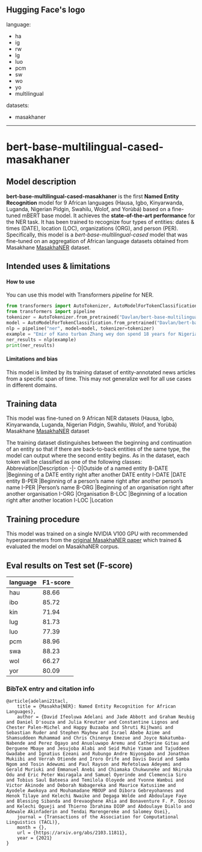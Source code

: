 Hugging Face's logo
---
language: 
- ha
- ig
- rw
- lg
- luo
- pcm
- sw
- wo
- yo
- multilingual


datasets:
- masakhaner
---
# bert-base-multilingual-cased-masakhaner
## Model description
**bert-base-multilingual-cased-masakhaner** is the first **Named Entity Recognition** model for 9 African languages (Hausa, Igbo, Kinyarwanda, Luganda, Nigerian Pidgin, Swahilu, Wolof, and Yorùbá) based on a fine-tuned  mBERT base model.  It achieves the **state-of-the-art performance** for the NER task. It has been trained to recognize four types of entities: dates & times (DATE), location (LOC), organizations (ORG), and person (PER). 
Specifically, this model is a *bert-base-multilingual-cased* model that was fine-tuned on an aggregation of African language datasets obtained from Masakhane [MasakhaNER](https://github.com/masakhane-io/masakhane-ner) dataset. 
## Intended uses & limitations
#### How to use
You can use this model with Transformers *pipeline* for NER.
```python
from transformers import AutoTokenizer, AutoModelForTokenClassification
from transformers import pipeline
tokenizer = AutoTokenizer.from_pretrained("Davlan/bert-base-multilingual-cased-masakhaner")
model = AutoModelForTokenClassification.from_pretrained("Davlan/bert-base-multilingual-cased-masakhaner")
nlp = pipeline("ner", model=model, tokenizer=tokenizer)
example = "Emir of Kano turban Zhang wey don spend 18 years for Nigeria"
ner_results = nlp(example)
print(ner_results)
```
#### Limitations and bias
This model is limited by its training dataset of entity-annotated news articles from a specific span of time. This may not generalize well for all use cases in different domains.  
## Training data
This model was fine-tuned on 9 African NER datasets (Hausa, Igbo, Kinyarwanda, Luganda, Nigerian Pidgin, Swahilu, Wolof, and Yorùbá) Masakhane [MasakhaNER](https://github.com/masakhane-io/masakhane-ner) dataset

The training dataset distinguishes between the beginning and continuation of an entity so that if there are back-to-back entities of the same type, the model can output where the second entity begins. As in the dataset, each token will be classified as one of the following classes:
Abbreviation|Description
-|-
O|Outside of a named entity
B-DATE |Beginning of a DATE entity right after another DATE entity
I-DATE |DATE entity
B-PER |Beginning of a person’s name right after another person’s name
I-PER |Person’s name
B-ORG |Beginning of an organisation right after another organisation
I-ORG |Organisation
B-LOC |Beginning of a location right after another location
I-LOC |Location
## Training procedure
This model was trained on a single NVIDIA V100 GPU with recommended hyperparameters from the [original MasakhaNER paper](https://arxiv.org/abs/2103.11811) which trained & evaluated the model on MasakhaNER corpus. 
## Eval results on Test set (F-score)
language|F1-score
-|-
hau |88.66
ibo |85.72
kin |71.94
lug |81.73
luo |77.39
pcm |88.96
swa |88.23
wol |66.27
yor |80.09

### BibTeX entry and citation info
```
@article{adelani21tacl,
    title = {Masakha{NER}: Named Entity Recognition for African Languages},
    author = {David Ifeoluwa Adelani and Jade Abbott and Graham Neubig and Daniel D'souza and Julia Kreutzer and Constantine Lignos and Chester Palen-Michel and Happy Buzaaba and Shruti Rijhwani and Sebastian Ruder and Stephen Mayhew and Israel Abebe Azime and Shamsuddeen Muhammad and Chris Chinenye Emezue and Joyce Nakatumba-Nabende and Perez Ogayo and Anuoluwapo Aremu and Catherine Gitau and Derguene Mbaye and Jesujoba Alabi and Seid Muhie Yimam and Tajuddeen Gwadabe and Ignatius Ezeani and Rubungo Andre Niyongabo and Jonathan Mukiibi and Verrah Otiende and Iroro Orife and Davis David and Samba Ngom and Tosin Adewumi and Paul Rayson and Mofetoluwa Adeyemi and Gerald Muriuki and Emmanuel Anebi and Chiamaka Chukwuneke and Nkiruka Odu and Eric Peter Wairagala and Samuel Oyerinde and Clemencia Siro and Tobius Saul Bateesa and Temilola Oloyede and Yvonne Wambui and Victor Akinode and Deborah Nabagereka and Maurice Katusiime and Ayodele Awokoya and Mouhamadane MBOUP and Dibora Gebreyohannes and Henok Tilaye and Kelechi Nwaike and Degaga Wolde and Abdoulaye Faye and Blessing Sibanda and Orevaoghene Ahia and Bonaventure F. P. Dossou and Kelechi Ogueji and Thierno Ibrahima DIOP and Abdoulaye Diallo and Adewale Akinfaderin and Tendai Marengereke and Salomey Osei},
    journal = {Transactions of the Association for Computational Linguistics (TACL)},
    month = {},
    url = {https://arxiv.org/abs/2103.11811},
    year = {2021}
}
```


